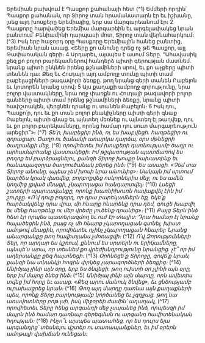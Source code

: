 
Երեմիան բախվում է Պասքոր քահանայի հետ
(^1) Եմմերի որդին՝ Պասքոր քահանան, որ Տիրոջ տան հրամանատարն էր եւ իշխանը, լսեց այդ խոսքերը Երեմիայից,
երբ սա մարգարեանում էր։ 2 Պասքորը հարվածեց Երեմիա մարգարեին եւ արգելափակեց նրան բանտում՝ Բենիամինի
դարպասի մոտ, Տիրոջ տան վերնահարկում։
(^3) Իսկ երբ հաջորդ օրը Պասքորը Երեմիային հանեց բանտից, Երեմիան նրան ասաց. «Տերը քո անունը դրեց ոչ թե
Պասքոր, այլ Թափառական գերի։ 4 Արդարեւ, այսպես է ասում Տերը. “Ահավասիկ քեզ քո բոլոր բարեկամներով հանդերձ
պիտի գերության մատնեմ. նրանք պիտի ընկնեն իրենց թշնամիների սրով, եւ քո աչքերը պիտի տեսնեն դա։ Քեզ եւ
Հուդայի այդ ամբողջ տունը պիտի տամ բաբելացիների թագավորի ձեռքը. թող նրանց գերի տանեն Բաբելոն եւ կոտորեն
նրանց սրով։ 5 Այս քաղաքի ամբողջ զորությունը, նրա բոլոր վաստակները, նրա ողջ փառքն ու Հուդայի թագավորի բոլոր
գանձերը պիտի տամ իրենց թշնամիների ձեռքը, նրանք պիտի հափշտակեն, վերցնեն դրանք ու տանեն Բաբելոն։ 6 Իսկ
դու, Պասքո՛ր, դու եւ քո տան բոլոր բնակիչները պիտի գերի գնաք Բաբելոն, պիտի գնաք եւ այնտեղ մեռնեք ու այնտեղ
էլ թաղվեք, դու եւ քո բոլոր բարեկամները, որոնց համար դու սուտ մարգարեություն արեցիր”»։
(^7) _Տե՛ր, խաբեցիր ինձ, ու ես խաբվեցի.
հաղթեցիր ու զորացար։
Ծաղր ու ծանակի առարկա դարձա,
օրս մթնեցրի ծաղրանքի մեջ,_
(^8) _որովհետեւ իմ խոսքերի դառնությամբ ծաղր ու արհամարհանք վաստակեցի։
Իմ թշվառության պատճառով ես բողոք եմ բարձրացնելու,
քանզի Տիրոջ խոսքը նախատինք
եւ հանապազօրյա ծաղրուծանակ բերեց ինձ։_
(^9) _Ես ասացի. «Չեմ տա Տիրոջ անունը,
այլեւս չեմ խոսի նրա անունից»։
Սակայն իմ սրտում կարծես կրակ վառվեց,
բորբոքվեց ոսկորներիս մեջ,
ու ես ամեն կողմից լքված մնացի,
չկարողացա հանդարտվել։_
(^10) _Լսեցի շատերի պարսավանքը,
որոնք խառնիխուռն հավաքվել էին իմ շուրջը.
«Ո՛վ դուք բոլորդ, որ դրա բարեկամներն եք,
եկե՛ք հարձակվենք դրա վրա,
մի հնարք հնարենք դրա դեմ,
գուցե խաբվի, եւ մենք հաղթենք
ու մեր վրեժը լուծենք դրանից»։_
(^11) _Բայց Տերն ինձ հետ էր որպես պատերազմող եւ ուժ էր տալիս։
Դրա համար էլ նրանք հալածեցին ինձ,
բայց ոչ մի հնարք չկարողացան գտնել,
խիստ ամոթով մնացին,
որովհետեւ ոչինչ չկարողացան հնարել։
Նրանց անարգանքը թող հավիտյանս չմոռացվի։_
(^12) _Ո՛վ Զորությունների Տեր, որ արդար ես կշռում,
քննում ես սրտերն ու երիկամները,
այնպե՛ս արա, որ տեսնեմ քո վրեժխնդրությունը նրանցից.
չէ՞ որ իմ աղերսանքը քեզ հայտնեցի։_
(^13) _Օրհնեցե՛ք Տիրոջը, գովե՛ք նրան,
քանզի նա տնանկի հոգին փրկեց չարագործների ձեռքից։_
(^14) _Անիծյալ լինի այն օրը, երբ ես ծնվեցի.
թող ուխտի օր չլինի այն օրը, երբ իմ մայրը ծնեց ինձ։_
(^15) _Անիծյալ լինի այն մարդը,
որն ավետիս տվեց իմ հորը
եւ ասաց. «Քեզ արու մանուկ ծնվեց»,
եւ ցնծությամբ ուրախացրեց նրան։_
(^16) _Թող այդ մարդը դառնա այն քաղաքների պես,
որոնք Տերը բարկությամբ կործանեց եւ չզղջաց.
թող նա առավոտները բոթ լսի,
իսկ միջօրեի ժամին՝ աղաղակ,_
(^17) _որովհետեւ Տերը հենց արգանդի մեջ չսպանեց ինձ,
որպեսզի իմ մայրն ինձ համար դառնար գերեզման
ու արգանդ հավիտենական հղության։_
(^18) _Ինչո՞ւ այսպես պատահեց,
որ ես դուրս ելա արգանդից՝
տեսնելու վշտեր ու տառապանքներ,
եւ իմ օրերն ամոթալի վախճան ունեցան։_

